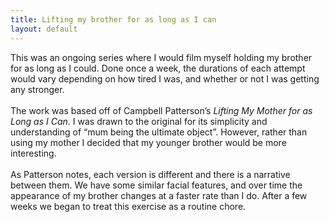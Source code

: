 ```yaml
---
title: Lifting my brother for as long as I can
layout: default
---
```


This was an ongoing series where I would film myself holding my brother for as long as I could. Done once a week, the durations of each attempt would vary depending on how tired I was, and whether or not I was getting any stronger.
<br><br>
The work was based off of Campbell Patterson’s _Lifting My Mother for as Long as I Can_. I was drawn to the original for its simplicity and understanding of “mum being the ultimate object”. However, rather than using my mother I decided that my younger brother would be more interesting.
<br><br>
As Patterson notes, each version is different and there is a narrative between them. We have some similar facial features, and over time the appearance of my brother changes at a faster rate than I do. After a few weeks we began to treat this exercise as a routine chore.
